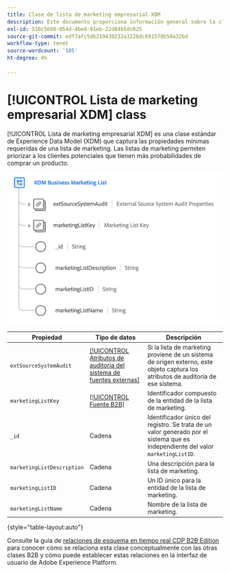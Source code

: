 ```yaml
---
title: Clase de lista de marketing empresarial XDM
description: Este documento proporciona información general sobre la clase XDM Business Marketing List en Experience Data Model (XDM).
exl-id: 510c5608-054d-4bed-91eb-22d84b5dc625
source-git-commit: edf7afc5db219430232a3226dc691570b50a32bd
workflow-type: tm+mt
source-wordcount: '185'
ht-degree: 4%

---
```


# [!UICONTROL Lista de marketing empresarial XDM] class

[!UICONTROL Lista de marketing empresarial XDM] es una clase estándar de Experience Data Model (XDM) que captura las propiedades mínimas requeridas de una lista de marketing. Las listas de marketing permiten priorizar a los clientes potenciales que tienen más probabilidades de comprar un producto.

![](../../images/classes/b2b/business-marketing-list.png)

| Propiedad | Tipo de datos | Descripción |
| --- | --- | --- |
| `extSourceSystemAudit` | [[!UICONTROL Atributos de auditoría del sistema de fuentes externas]](../../data-types/external-source-system-audit-attributes.md) | Si la lista de marketing proviene de un sistema de origen externo, este objeto captura los atributos de auditoría de ese sistema. |
| `marketingListKey` | [[!UICONTROL Fuente B2B]](../../data-types/b2b-source.md) | Identificador compuesto de la entidad de la lista de marketing. |
| `_id` | Cadena | Identificador único del registro. Se trata de un valor generado por el sistema que es independiente del valor `marketingListID`. |
| `marketingListDescription` | Cadena | Una descripción para la lista de marketing. |
| `marketingListID` | Cadena | Un ID único para la entidad de la lista de marketing. |
| `marketingListName` | Cadena | Nombre de la lista de marketing. |

{style=&quot;table-layout:auto&quot;}

Consulte la guía de [relaciones de esquema en tiempo real CDP B2B Edition](../../tutorials/relationship-b2b.md) para conocer cómo se relaciona esta clase conceptualmente con las otras clases B2B y cómo puede establecer estas relaciones en la interfaz de usuario de Adobe Experience Platform.
